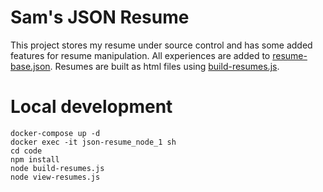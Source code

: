 # Sam's JSON Resume

This project stores my resume under source control and has some added features for resume manipulation. All experiences are added to [resume-base.json](resume-base.json). Resumes are built as html files using [build-resumes.js](build-resume.js).

# Local development

```
docker-compose up -d
docker exec -it json-resume_node_1 sh
cd code
npm install
node build-resumes.js
node view-resumes.js
```
